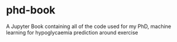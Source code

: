 # phd-book
A Jupyter Book containing all of the code used for my PhD, machine learning for hypoglycaemia prediction around exercise
